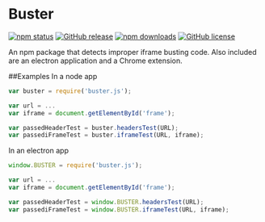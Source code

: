 # Buster
[![npm status](https://img.shields.io/npm/v/frame-buster.svg)](https://www.npmjs.org/package/frame-buster)
[![GitHub release](https://img.shields.io/github/release/nathanchapman/buster.svg)](https://github.com/nathanchapman/buster/releases)
[![npm downloads](https://img.shields.io/npm/dt/frame-buster.svg)](https://www.npmjs.org/package/frame-buster)
[![GitHub license](https://img.shields.io/github/license/nathanchapman/buster.svg)](https://github.com/nathanchapman/buster/blob/master/LICENSE)

An npm package that detects improper iframe busting code. Also included are an electron application and a Chrome extension.

##Examples
In a node app
```javascript
var buster = require('buster.js');

var url = ...
var iframe = document.getElementById('frame');

var passedHeaderTest = buster.headersTest(URL);
var passediFrameTest = buster.iframeTest(URL, iframe);
```

In an electron app
```javascript
window.BUSTER = require('buster.js');

var url = ...
var iframe = document.getElementById('frame');

var passedHeaderTest = window.BUSTER.headersTest(URL);
var passediFrameTest = window.BUSTER.iframeTest(URL, iframe);
```

